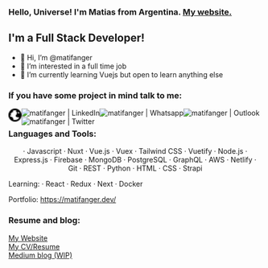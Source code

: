 ### Hello, Universe! I'm Matias from Argentina. [My website.][website]

## I'm a Full Stack Developer!
- 👋 Hi, I’m @matifanger
- 👀 I’m interested in a full time job
- 🌱 I’m currently learning Vuejs but open to learn anything else

### If you have some project in mind talk to me:

[<img align="left" alt="matifanger.dev" width="26px" src="https://raw.githubusercontent.com/iconic/open-iconic/master/svg/globe.svg" />][website]
[<img align="left" alt="matifanger | LinkedIn" src="https://img.shields.io/badge/linkedin-%230077B5.svg?style=for-the-badge&logo=linkedin&logoColor=white" />][linkedin]
[<img align="left" alt="matifanger | Whatsapp"  src="https://img.shields.io/badge/WhatsApp-25D366?style=for-the-badge&logo=whatsapp&logoColor=white" />][whatsapp]
[<img align="left" alt="matifanger | Outlook"  src="https://img.shields.io/badge/Microsoft_Outlook-0078D4?style=for-the-badge&logo=microsoft-outlook&logoColor=white" />][email]
[<img align="left" alt="matifanger | Twitter"  src="https://img.shields.io/badge/twitter-%231DA1F2.svg?style=for-the-badge&logo=Twitter&logoColor=white" />][twitter]

<br />

### Languages and Tools:
<p style="text-align:center">
· Javascript
· Nuxt
· Vue.js
· Vuex
· Tailwind CSS
· Vuetify
· Node.js
· Express.js
· Firebase
· MongoDB
· PostgreSQL
· GraphQL
· AWS
· Netlify
· Git
· REST
· Python
· HTML
· CSS
· Strapi

Learning:
· React
· Redux
· Next
· Docker
 </p>

Portfolio: https://matifanger.dev/
<br />
### Resume and blog:
[My Website][website]
<br />
[My CV/Resume][resume]
<br />
[Medium blog (WIP)][medium]
<br />

[email]: mailto:matifanger@outlook.com
[website]: https://matifanger.dev
[resume]: https://drive.google.com/file/d/1WmrjHfjrHsh4f5yvJ_CR6JlFL-CmRG4I/view?usp=sharing
[medium]: https://matifanger.medium.com/
[twitter]: https://twitter.com/matifanger
[linkedin]: https://linkedin.com/in/matifanger
[whatsapp]: https://wa.link/aq1xfn
